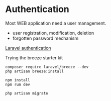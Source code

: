 # Authentication

Most WEB application need a user management.

* user registration, modification, deletion
* forgotten password mechanism

[Laravel authentication](https://laravel.com/docs/8.x/authentication)

Trying the breeze starter kit

    composer require laravel/breeze --dev
    php artisan breeze:install

    npm install
    npm run dev

    php artisan migrate    